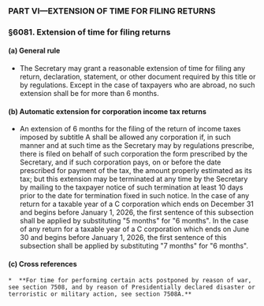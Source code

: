 ### PART VI—EXTENSION OF TIME FOR FILING RETURNS

### §6081. Extension of time for filing returns
#### (a) General rule
* The Secretary may grant a reasonable extension of time for filing any return, declaration, statement, or other document required by this title or by regulations. Except in the case of taxpayers who are abroad, no such extension shall be for more than 6 months.

#### (b) Automatic extension for corporation income tax returns
* An extension of 6 months for the filing of the return of income taxes imposed by subtitle A shall be allowed any corporation if, in such manner and at such time as the Secretary may by regulations prescribe, there is filed on behalf of such corporation the form prescribed by the Secretary, and if such corporation pays, on or before the date prescribed for payment of the tax, the amount properly estimated as its tax; but this extension may be terminated at any time by the Secretary by mailing to the taxpayer notice of such termination at least 10 days prior to the date for termination fixed in such notice. In the case of any return for a taxable year of a C corporation which ends on December 31 and begins before January 1, 2026, the first sentence of this subsection shall be applied by substituting "5 months" for "6 months". In the case of any return for a taxable year of a C corporation which ends on June 30 and begins before January 1, 2026, the first sentence of this subsection shall be applied by substituting "7 months" for "6 months".

#### (c) Cross references
    *  **For time for performing certain acts postponed by reason of war, see section 7508, and by reason of Presidentially declared disaster or terroristic or military action, see section 7508A.**